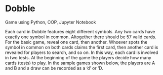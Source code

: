 # Dobble
Game using Python, OOP, Jupyter Notebook

Each card in Dobble features eight different symbols. Any two cards have exactly one symbol in common. Altogether there should be 57 valid cards. For the basic game, reveal one card, then another. Whoever spots the symbol in common on both cards claims the first card, then another card is revealed for players to search, and so on. In this way, each card is involved in two tests. At the beginning of the game the players decide how many cards (tests) to play. In the sample games shown below, the players are A and B and a draw can be recorded as a ‘d’ or ‘D.
